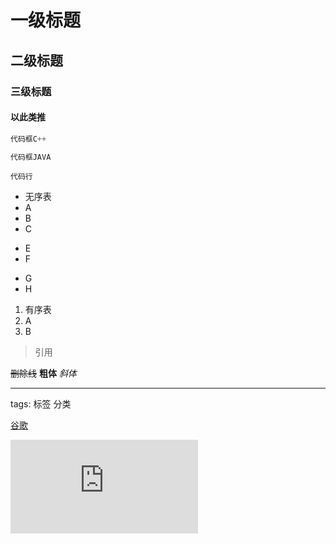 # 一级标题
## 二级标题
### 三级标题
#### 以此类推

```C++
代码框C++
```

```Java
代码框JAVA
```
`代码行`

* 无序表
* A
* B
* C
- E
- F
+ G
+ H

1. 有序表
2. A
3. B

> 引用

~~删除线~~
**粗体**
*斜体*

---

tags: 标签 分类


[谷歌](www.google.com)


![图片](http://www.gamersky.com/showimage/id_gamersky.shtml?http://img1.gamersky.com/upimg/pic/2017/04/26/201704260939177437.jpg)
